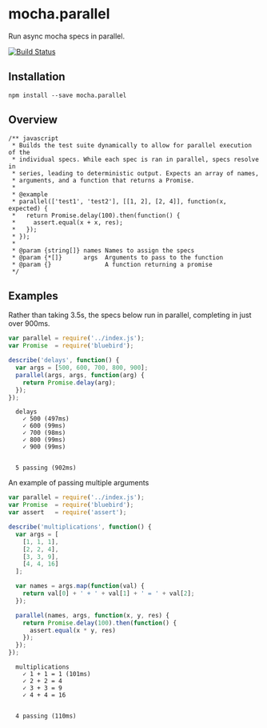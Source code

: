 # mocha.parallel

Run async mocha specs in parallel.

[![Build Status](https://travis-ci.org/danielstjules/mocha.parallel.svg?branch=master)](https://travis-ci.org/danielstjules/mocha.parallel)

## Installation

```
npm install --save mocha.parallel
```

## Overview

```
/** javascript
 * Builds the test suite dynamically to allow for parallel execution of the
 * individual specs. While each spec is ran in parallel, specs resolve in
 * series, leading to deterministic output. Expects an array of names,
 * arguments, and a function that returns a Promise.
 *
 * @example
 * parallel(['test1', 'test2'], [[1, 2], [2, 4]], function(x, expected) {
 *   return Promise.delay(100).then(function() {
 *     assert.equal(x + x, res);
 *   });
 * });
 *
 * @param {string[]} names Names to assign the specs
 * @param {*[]}      args  Arguments to pass to the function
 * @param {}               A function returning a promise
 */
```

## Examples

Rather than taking 3.5s, the specs below run in parallel, completing in just
over 900ms.

``` javascript
var parallel = require('../index.js');
var Promise  = require('bluebird');

describe('delays', function() {
  var args = [500, 600, 700, 800, 900];
  parallel(args, args, function(arg) {
    return Promise.delay(arg);
  });
});
```

```
  delays
    ✓ 500 (497ms)
    ✓ 600 (99ms)
    ✓ 700 (98ms)
    ✓ 800 (99ms)
    ✓ 900 (99ms)


  5 passing (902ms)
```

An example of passing multiple arguments

``` javascript
var parallel = require('../index.js');
var Promise  = require('bluebird');
var assert   = require('assert');

describe('multiplications', function() {
  var args = [
    [1, 1, 1],
    [2, 2, 4],
    [3, 3, 9],
    [4, 4, 16]
  ];

  var names = args.map(function(val) {
    return val[0] + ' + ' + val[1] + ' = ' + val[2];
  });

  parallel(names, args, function(x, y, res) {
    return Promise.delay(100).then(function() {
      assert.equal(x * y, res)
    });
  });
});
```

```
  multiplications
    ✓ 1 + 1 = 1 (101ms)
    ✓ 2 + 2 = 4
    ✓ 3 + 3 = 9
    ✓ 4 + 4 = 16


  4 passing (110ms)
```
